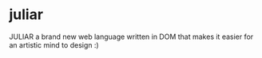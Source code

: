 # juliar
JULIAR a brand new web language written in DOM that makes it easier for an artistic mind to design :)
